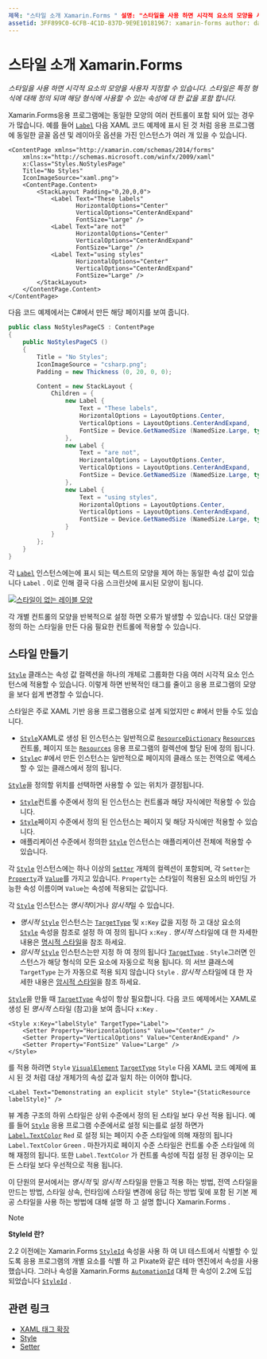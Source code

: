 ```yaml
---
제목: "스타일 소개 Xamarin.Forms " 설명: "스타일을 사용 하면 시각적 요소의 모양을 사용자 지정할 수 있습니다. 스타일은 특정 형식에 대해 정의 되며 해당 형식에 사용할 수 있는 속성에 대 한 값을 포함 합니다. "
assetid: 3FF899C0-6CFB-4C1D-837D-9E9E10181967: xamarin-forms author: davidbritch: dabritch:: 04/27/2016-loc: [ Xamarin.Forms ,]입니다. Xamarin.Essentials
---
```


# <a name="introduction-to-xamarinforms-styles"></a>스타일 소개 Xamarin.Forms

_스타일을 사용 하면 시각적 요소의 모양을 사용자 지정할 수 있습니다. 스타일은 특정 형식에 대해 정의 되며 해당 형식에 사용할 수 있는 속성에 대 한 값을 포함 합니다._

Xamarin.Forms응용 프로그램에는 동일한 모양의 여러 컨트롤이 포함 되어 있는 경우가 많습니다. 예를 들어 [`Label`](xref:Xamarin.Forms.Label) 다음 XAML 코드 예제에 표시 된 것 처럼 응용 프로그램에 동일한 글꼴 옵션 및 레이아웃 옵션을 가진 인스턴스가 여러 개 있을 수 있습니다.

```xaml
<ContentPage xmlns="http://xamarin.com/schemas/2014/forms"
    xmlns:x="http://schemas.microsoft.com/winfx/2009/xaml"
    x:Class="Styles.NoStylesPage"
    Title="No Styles"
    IconImageSource="xaml.png">
    <ContentPage.Content>
        <StackLayout Padding="0,20,0,0">
            <Label Text="These labels"
                   HorizontalOptions="Center"
                   VerticalOptions="CenterAndExpand"
                   FontSize="Large" />
            <Label Text="are not"
                   HorizontalOptions="Center"
                   VerticalOptions="CenterAndExpand"
                   FontSize="Large" />
            <Label Text="using styles"
                   HorizontalOptions="Center"
                   VerticalOptions="CenterAndExpand"
                   FontSize="Large" />
        </StackLayout>
    </ContentPage.Content>
</ContentPage>
```

다음 코드 예제에서는 C#에서 만든 해당 페이지를 보여 줍니다.

```csharp
public class NoStylesPageCS : ContentPage
{
    public NoStylesPageCS ()
    {
        Title = "No Styles";
        IconImageSource = "csharp.png";
        Padding = new Thickness (0, 20, 0, 0);

        Content = new StackLayout {
            Children = {
                new Label {
                    Text = "These labels",
                    HorizontalOptions = LayoutOptions.Center,
                    VerticalOptions = LayoutOptions.CenterAndExpand,
                    FontSize = Device.GetNamedSize (NamedSize.Large, typeof(Label))
                },
                new Label {
                    Text = "are not",
                    HorizontalOptions = LayoutOptions.Center,
                    VerticalOptions = LayoutOptions.CenterAndExpand,
                    FontSize = Device.GetNamedSize (NamedSize.Large, typeof(Label))
                },
                new Label {
                    Text = "using styles",
                    HorizontalOptions = LayoutOptions.Center,
                    VerticalOptions = LayoutOptions.CenterAndExpand,
                    FontSize = Device.GetNamedSize (NamedSize.Large, typeof(Label))
                }
            }
        };
    }
}
```

각 [`Label`](xref:Xamarin.Forms.Label) 인스턴스에는에 표시 되는 텍스트의 모양을 제어 하는 동일한 속성 값이 있습니다 `Label` . 이로 인해 결국 다음 스크린샷에 표시된 모양이 됩니다.

[![스타일이 없는 레이블 모양](introduction-images/no-styles.png)](introduction-images/no-styles-large.png#lightbox)

각 개별 컨트롤의 모양을 반복적으로 설정 하면 오류가 발생할 수 있습니다. 대신 모양을 정의 하는 스타일을 만든 다음 필요한 컨트롤에 적용할 수 있습니다.

## <a name="create-a-style"></a>스타일 만들기

[`Style`](xref:Xamarin.Forms.Style) 클래스는 속성 값 컬렉션을 하나의 개체로 그룹화한 다음 여러 시각적 요소 인스턴스에 적용할 수 있습니다. 이렇게 하면 반복적인 태그를 줄이고 응용 프로그램의 모양을 보다 쉽게 변경할 수 있습니다.

스타일은 주로 XAML 기반 응용 프로그램용으로 설계 되었지만 c #에서 만들 수도 있습니다.

- [`Style`](xref:Xamarin.Forms.Style)XAML로 생성 된 인스턴스는 일반적으로 [`ResourceDictionary`](xref:Xamarin.Forms.ResourceDictionary) [`Resources`](xref:Xamarin.Forms.VisualElement.Resources) 컨트롤, 페이지 또는 [`Resources`](xref:Xamarin.Forms.Application.Resources) 응용 프로그램의 컬렉션에 할당 된에 정의 됩니다.
- [`Style`](xref:Xamarin.Forms.Style)c #에서 만든 인스턴스는 일반적으로 페이지의 클래스 또는 전역으로 액세스할 수 있는 클래스에서 정의 됩니다.

[`Style`](xref:Xamarin.Forms.Style)을 정의할 위치를 선택하면 사용할 수 있는 위치가 결정됩니다.

- [`Style`](xref:Xamarin.Forms.Style)컨트롤 수준에서 정의 된 인스턴스는 컨트롤과 해당 자식에만 적용할 수 있습니다.
- [`Style`](xref:Xamarin.Forms.Style)페이지 수준에서 정의 된 인스턴스는 페이지 및 해당 자식에만 적용할 수 있습니다.
- 애플리케이션 수준에서 정의한 [`Style`](xref:Xamarin.Forms.Style) 인스턴스는 애플리케이션 전체에 적용할 수 있습니다.

각 [`Style`](xref:Xamarin.Forms.Style) 인스턴스에는 하나 이상의 [`Setter`](xref:Xamarin.Forms.Setter) 개체의 컬렉션이 포함되며, 각 `Setter`는 [`Property`](xref:Xamarin.Forms.Setter.Property)과 [`Value`](xref:Xamarin.Forms.Setter.Value)를 가지고 있습니다. `Property`는 스타일이 적용된 요소의 바인딩 가능한 속성 이름이며 `Value`는 속성에 적용되는 값입니다.

각 [`Style`](xref:Xamarin.Forms.Style) 인스턴스는 *명시적*이거나 *암시적*일 수 있습니다.

- *명시적* [`Style`](xref:Xamarin.Forms.Style) 인스턴스는 [`TargetType`](xref:Xamarin.Forms.Style.TargetType) 및 `x:Key` 값을 지정 하 고 대상 요소의 [`Style`](xref:Xamarin.Forms.NavigableElement.Style) 속성을 참조로 설정 하 여 정의 됩니다 `x:Key` . *명시적* 스타일에 대 한 자세한 내용은 [명시적 스타일](~/xamarin-forms/user-interface/styles/explicit.md)을 참조 하세요.
- *암시적* [`Style`](xref:Xamarin.Forms.Style) 인스턴스는만 지정 하 여 정의 됩니다 [`TargetType`](xref:Xamarin.Forms.Style.TargetType) . `Style`그러면 인스턴스가 해당 형식의 모든 요소에 자동으로 적용 됩니다. 의 서브 클래스에 `TargetType` 는가 자동으로 적용 되지 않습니다 `Style` . *암시적* 스타일에 대 한 자세한 내용은 [암시적 스타일](~/xamarin-forms/user-interface/styles/implicit.md)을 참조 하세요.

[`Style`](xref:Xamarin.Forms.Style)을 만들 때 [`TargetType`](xref:Xamarin.Forms.Style.TargetType) 속성이 항상 필요합니다. 다음 코드 예제에서는 XAML로 생성 된 *명시적* 스타일 (참고)을 보여 줍니다 `x:Key` .

```xaml
<Style x:Key="labelStyle" TargetType="Label">
    <Setter Property="HorizontalOptions" Value="Center" />
    <Setter Property="VerticalOptions" Value="CenterAndExpand" />
    <Setter Property="FontSize" Value="Large" />
</Style>
```

를 적용 하려면 `Style` [`VisualElement`](xref:Xamarin.Forms.VisualElement) [`TargetType`](xref:Xamarin.Forms.Style.TargetType) `Style` 다음 XAML 코드 예제에 표시 된 것 처럼 대상 개체가의 속성 값과 일치 하는 이어야 합니다.

```xaml
<Label Text="Demonstrating an explicit style" Style="{StaticResource labelStyle}" />
```

뷰 계층 구조의 하위 스타일은 상위 수준에서 정의 된 스타일 보다 우선 적용 됩니다. 예를 들어 [`Style`](xref:Xamarin.Forms.Style) 응용 프로그램 수준에서로 설정 되는를로 설정 하면가 [`Label.TextColor`](xref:Xamarin.Forms.Label.TextColor) `Red` 로 설정 되는 페이지 수준 스타일에 의해 재정의 됩니다 `Label.TextColor` `Green` . 마찬가지로 페이지 수준 스타일은 컨트롤 수준 스타일에 의해 재정의 됩니다. 또한 `Label.TextColor` 가 컨트롤 속성에 직접 설정 된 경우이는 모든 스타일 보다 우선적으로 적용 됩니다.

이 단원의 문서에서는 *명시적* 및 *암시적* 스타일을 만들고 적용 하는 방법, 전역 스타일을 만드는 방법, 스타일 상속, 런타임에 스타일 변경에 응답 하는 방법 및에 포함 된 기본 제공 스타일을 사용 하는 방법에 대해 설명 하 고 설명 합니다 Xamarin.Forms .

> [!NOTE]
> **StyleId 란?**
>
> 2.2 이전에는 Xamarin.Forms [`StyleId`](xref:Xamarin.Forms.Element.StyleId) 속성을 사용 하 여 UI 테스트에서 식별할 수 있도록 응용 프로그램의 개별 요소를 식별 하 고 Pixate와 같은 테마 엔진에서 속성을 사용 했습니다. 그러나 속성을 Xamarin.Forms [`AutomationId`](xref:Xamarin.Forms.Element.AutomationId) 대체 한 속성이 2.2에 도입 되었습니다 [`StyleId`](xref:Xamarin.Forms.Element.StyleId) .

## <a name="related-links"></a>관련 링크

- [XAML 태그 확장](~/xamarin-forms/xaml/xaml-basics/xaml-markup-extensions.md)
- [Style](xref:Xamarin.Forms.Style)
- [Setter](xref:Xamarin.Forms.Setter)
